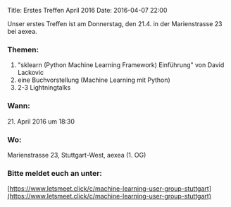 Title: Erstes Treffen April 2016
Date: 2016-04-07 22:00

Unser erstes Treffen ist am Donnerstag, den 21.4. in der Marienstrasse 23 bei aexea.

### Themen:

1. "sklearn (Python Machine Learning Framework) Einführung" von David Lackovic
2. eine Buchvorstellung (Machine Learning mit Python)
3. 2-3 Lightningtalks

### Wann:

<p>21. April 2016 um 18:30</p>  

### Wo:

Marienstrasse 23, Stuttgart-West, aexea (1. OG)

### Bitte meldet euch an unter:
[https://www.letsmeet.click/c/machine-learning-user-group-stuttgart](https://www.letsmeet.click/c/machine-learning-user-group-stuttgart)
